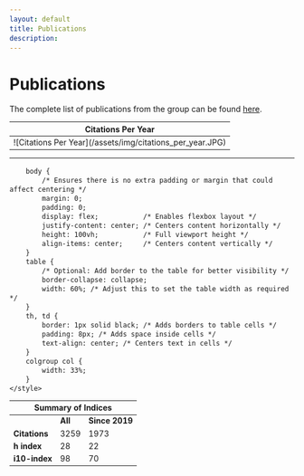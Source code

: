 ```yaml
---
layout: default
title: Publications
description:
---
```


# Publications

The complete list of publications from the group can be found [here](https://scholar.google.com/citations?hl=en&user=n1U-zvkAAAAJ). 
<table>
<colgroup>
<col width="100%" />
</colgroup>
<thead>
<tr class="header">
<th colspan="2">Citations Per Year</th>
</tr>
</thead>
<tbody>
<tr>
<td markdown="span">
![Citations Per Year](/assets/img/citations_per_year.JPG)<br>


</td>
</tr>
</tbody>
</table>



* * *

        body {
            /* Ensures there is no extra padding or margin that could affect centering */
            margin: 0;
            padding: 0;
            display: flex;           /* Enables flexbox layout */
            justify-content: center; /* Centers content horizontally */
            height: 100vh;           /* Full viewport height */
            align-items: center;     /* Centers content vertically */
        }
        table {
            /* Optional: Add border to the table for better visibility */
            border-collapse: collapse;
            width: 60%; /* Adjust this to set the table width as required */
        }
        th, td {
            border: 1px solid black; /* Adds borders to table cells */
            padding: 8px; /* Adds space inside cells */
            text-align: center; /* Centers text in cells */
        }
        colgroup col {
            width: 33%;
        }
    </style>
</head>
<body>
    <table>
        <colgroup>
            <col />
            <col />
            <col />
        </colgroup>
        <thead>
            <tr>
                <th colspan="3">Summary of Indices</th>
            </tr>
        </thead>
        <tbody>
            <tr>
                <td></td>
                <td><strong>All</strong></td>
                <td><strong>Since 2019</strong></td>
            </tr>
            <tr>
                <td><strong>Citations</strong></td>
                <td>3259</td>
                <td>1973</td>
            </tr>
            <tr>
                <td><strong>h index</strong></td>
                <td>28</td>
                <td>22</td>
            </tr>
            <tr>
                <td><strong>i10-index</strong></td>
                <td>98</td>
                <td>70</td>
            </tr>
        </tbody>
    </table>
</body>



